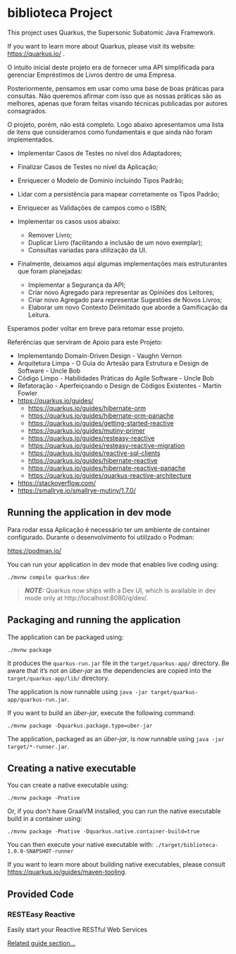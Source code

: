 # biblioteca Project

This project uses Quarkus, the Supersonic Subatomic Java Framework.

If you want to learn more about Quarkus, please visit its website: https://quarkus.io/ .

O intuito inicial deste projeto era de fornecer uma API simplificada para gerenciar Empréstimos de Livros dentro de uma 
Empresa.

Posteriormente, pensamos em usar como uma base de boas práticas para consultas.
Não queremos afirmar com isso que as nossas práticas são as melhores, apenas que foram feitas visando técnicas 
publicadas por autores consagrados.

O projeto, porém, não está completo. Logo abaixo apresentamos uma lista de itens que consideramos como fundamentais e 
que ainda não foram implementados.

* Implementar Casos de Testes no nível dos Adaptadores;
* Finalizar Casos de Testes no nível da Aplicação;
* Enriquecer o Modelo de Domínio incluindo Tipos Padrão;
* Lidar com a persistência para mapear corretamente os Tipos Padrão;
* Enriquecer as Validações de campos como o ISBN;
* Implementar os casos usos abaixo:
  * Remover Livro;
  * Duplicar Livro (facilitando a inclusão de um novo exemplar);
  * Consultas variadas para utilização da UI.


* Finalmente, deixamos aqui algumas implementações mais estruturantes que foram planejadas:
  * Implementar a Segurança da API;
  * Criar novo Agregado para representar as Opiniões dos Leitores;
  * Criar novo Agregado para representar Sugestões de Novos Livros;
  * Elaborar um novo Contexto Delimitado que aborde a Gamificação da Leitura.

Esperamos poder voltar em breve para retomar esse projeto.

Referências que serviram de Apoio para este Projeto:
* Implementando Domain-Driven Design - Vaughn Vernon
* Arquitetura Limpa - O Guia do Artesão para Estrutura e Design de Software - Uncle Bob
* Código Limpo - Habilidades Práticas do Agile Software - Uncle Bob
* Refatoração - Aperfeiçoando o Design de Códigos Existentes - Martin Fowler
* https://quarkus.io/guides/
  * https://quarkus.io/guides/hibernate-orm
  * https://quarkus.io/guides/hibernate-orm-panache
  * https://quarkus.io/guides/getting-started-reactive
  * https://quarkus.io/guides/mutiny-primer
  * https://quarkus.io/guides/resteasy-reactive
  * https://quarkus.io/guides/resteasy-reactive-migration
  * https://quarkus.io/guides/reactive-sql-clients
  * https://quarkus.io/guides/hibernate-reactive
  * https://quarkus.io/guides/hibernate-reactive-panache
  * https://quarkus.io/guides/quarkus-reactive-architecture
* https://stackoverflow.com/
* https://smallrye.io/smallrye-mutiny/1.7.0/

## Running the application in dev mode

Para rodar essa Aplicação é necessário ter um ambiente de container configurado. Durante o desenvolvimento foi utiilzado
o Podman:

https://podman.io/

You can run your application in dev mode that enables live coding using:
```shell script
./mvnw compile quarkus:dev
```

> **_NOTE:_**  Quarkus now ships with a Dev UI, which is available in dev mode only at http://localhost:8080/q/dev/.

## Packaging and running the application

The application can be packaged using:
```shell script
./mvnw package
```
It produces the `quarkus-run.jar` file in the `target/quarkus-app/` directory.
Be aware that it’s not an _über-jar_ as the dependencies are copied into the `target/quarkus-app/lib/` directory.

The application is now runnable using `java -jar target/quarkus-app/quarkus-run.jar`.

If you want to build an _über-jar_, execute the following command:
```shell script
./mvnw package -Dquarkus.package.type=uber-jar
```

The application, packaged as an _über-jar_, is now runnable using `java -jar target/*-runner.jar`.

## Creating a native executable

You can create a native executable using: 
```shell script
./mvnw package -Pnative
```

Or, if you don't have GraalVM installed, you can run the native executable build in a container using: 
```shell script
./mvnw package -Pnative -Dquarkus.native.container-build=true
```

You can then execute your native executable with: `./target/biblioteca-1.0.0-SNAPSHOT-runner`

If you want to learn more about building native executables, please consult https://quarkus.io/guides/maven-tooling.

## Provided Code

### RESTEasy Reactive

Easily start your Reactive RESTful Web Services

[Related guide section...](https://quarkus.io/guides/getting-started-reactive#reactive-jax-rs-resources)

